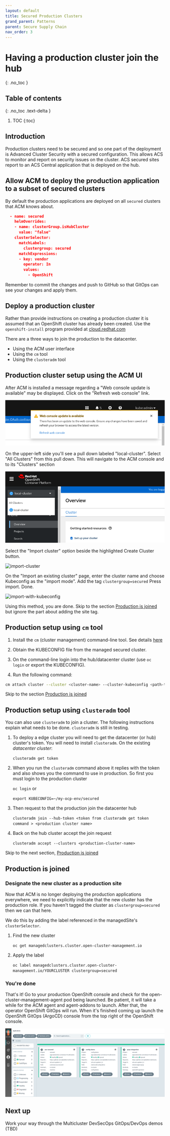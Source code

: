```yaml
---
layout: default
title: Secured Production Clusters
grand_parent: Patterns
parent: Secure Supply Chain
nav_order: 3
---
```


# Having a production cluster join the hub

{: .no_toc }

## Table of contents

{: .no_toc .text-delta }

1. TOC
{:toc}

## Introduction

Production clusters need to be secured and so one part of the deployment is Advanced Cluster Security with a secured configuration. This allows ACS to monitor and report on security issues on the cluster. ACS secured sites report to an ACS Central application that is deployed on the hub.

## Allow ACM to deploy the production application to a subset of secured clusters

By default the production applications are deployed on all `secured` clusters that ACM knows about.

```json
  - name: secured
    helmOverrides:
    - name: clusterGroup.isHubCluster
      value: "false"
    clusterSelector:
      matchLabels:
        clustergroup: secured
      matchExpressions:
      - key: vendor
        operator: In
        values:
          - OpenShift
```

Remember to commit the changes and push to GitHub so that GitOps can see
your changes and apply them.

## Deploy a production cluster

Rather than provide instructions on creating a production cluster it is assumed
that an OpenShift cluster has already been created. Use the `openshift-install` program provided at [cloud.redhat.com](https://console.redhat.com/openshift/create "Create an OpenShift cluster")

There are a three ways to join the production to the datacenter.

* Using the ACM user interface
* Using the `cm` tool
* Using the `clusteradm` tool

## Production cluster setup using the ACM UI

After ACM is installed a message regarding a "Web console update is available" may be displayed.
Click on the "Refresh web console" link.

![update-web-console](/images/web-console-update-message.png "Update web console")

On the upper-left side you'll see a pull down labeled "local-cluster". Select "All Clusters" from this pull down.
This will navigate to the ACM console and to its "Clusters" section

![launch-acm-console](/images/local-all-cluster-pulldown.png "Launch ACM console")

Select the "Import cluster" option beside the highlighted Create Cluster button.

![import-cluster](/images/import-cluster.png "Select Import cluster")

On the "Import an existing cluster" page, enter the cluster name and choose Kubeconfig as the "import mode". Add the tag `clustergroup=secured` Press import. Done.

![import-with-kubeconfig](/images/import-with-kubeconfig.png "Import using kubeconfig")

Using this method, you are done. Skip to the section [Production is joined](#production-is-joined) but ignore the part about adding the site tag.

## Production setup using `cm` tool

1. Install the `cm` (cluster management) command-line tool. See details [here](https://github.com/open-cluster-management/cm-cli/#installation)

1. Obtain the KUBECONFIG file from the managed secured cluster.

1. On the command-line login into the hub/datacenter cluster (use `oc login` or export the KUBECONFIG).

1. Run the following command:

```sh
cm attach cluster --cluster <cluster-name> --cluster-kubeconfig <path-to-KUBECONFIG>
```

Skip to the section [Production is joined](#production-is-joined)

## Production setup using `clusteradm` tool

You can also use `clusteradm` to join a cluster. The following instructions explain what needs to be done. `clusteradm` is still in testing.

1. To deploy a edge cluster you will need to get the datacenter (or hub) cluster's token. You will need to install `clusteradm`.  On the existing *datacenter cluster*:

   `clusteradm get token`

1. When you run the `clusteradm` command above it replies with the token and also shows you the command to use in production. So first you must login to the production cluster

   `oc login`
   or

   `export KUBECONFIG=~/my-ocp-env/secured`

1. Then request to that the production join the datacenter hub

   `clusteradm join --hub-token <token from clusteradm get token command > <production cluster name>`

1. Back on the hub cluster accept the join request

   `clusteradm accept --clusters <production-cluster-name>`

Skip to the next section, [Production is joined](#production-is-joined)

## Production is joined

### Designate the new cluster as a production site

Now that ACM is no longer deploying the production applications everywhere, we need
to explicitly indicate that the new cluster has the production role. If you haven't tagged the cluster as `clustergroup=secured` then we can that here.

We do this by adding the label referenced in the managedSite's `clusterSelector`.

1. Find the new cluster

   `oc get managedclusters.cluster.open-cluster-management.io`

1. Apply the label

   `oc label managedclusters.cluster.open-cluster-management.io/YOURCLUSTER clustergroup=secured`

### You're done

That's it! Go to your production OpenShift console and check for the open-cluster-management-agent pod being launched. Be patient, it will take a while for the ACM agent and agent-addons to launch. After that, the operator OpenShift GitOps will run. When it's finished coming up launch the OpenShift GitOps (ArgoCD) console from the top right of the OpenShift console.

[![GitOps Dashboard Secured](/images/devsecops/gitops-secured-cluster.png)](/images/devsecops/gitops-secured-cluster.png)

## Next up

Work your way through the Multicluster DevSecOps GitOps/DevOps demos (TBD)
